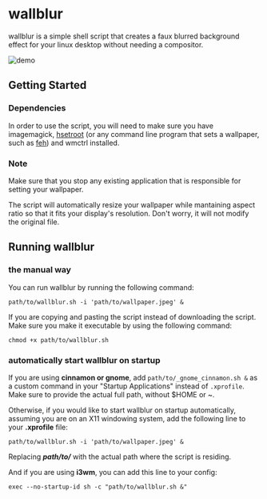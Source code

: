 # wallblur

wallblur is a simple shell script that creates a faux blurred background effect for your linux desktop without needing a compositor.

![demo](https://github.com/turing753/wallblur/blob/master/demo.gif)

## Getting Started

### Dependencies

In order to use the script, you will need to make sure you have imagemagick, [hsetroot](https://github.com/himdel/hsetroot) (or any command line program that sets a wallpaper, such as [feh](https://github.com/derf/feh)) and wmctrl installed.


### Note

Make sure that you stop any existing application that is responsible for setting your wallpaper.

The script will automatically resize your wallpaper while mantaining aspect ratio so that it fits your display's resolution. Don't worry, it will not modify the original file.

## Running wallblur

### the manual way

You can run wallblur by running the following command:

```
path/to/wallblur.sh -i 'path/to/wallpaper.jpeg' &
```

If you are copying and pasting the script instead of downloading the script. Make sure you make it executable by using the following command:

```
chmod +x path/to/wallblur.sh
```

### automatically start wallblur on startup

If you are using **cinnamon or gnome**, add ```path/to/_gnome_cinnamon.sh &``` as a custom command in your "Startup Applications" instead of ```.xprofile```. Make sure to provide the actual full path, without $HOME or ~.


Otherwise, if you would like to start wallblur on startup automatically, assuming you are on an X11 windowing system, add the following line to your **.xprofile** file:

```
path/to/wallblur.sh -i 'path/to/wallpaper.jpeg' &
```

Replacing ***path/to/*** with the actual path where the script is residing.

And if you are using **i3wm**, you can add this line to your config:

```
exec --no-startup-id sh -c "path/to/wallblur.sh &"
```
